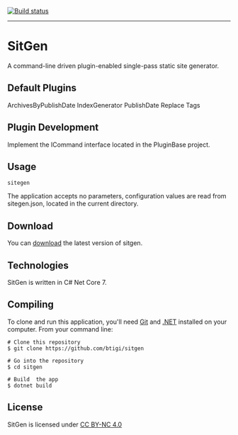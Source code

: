 [![Build status](https://ci.appveyor.com/api/projects/status/y8fnx41wd3ypnlx6?svg=true)](https://ci.appveyor.com/project/igi/sitgen)

---

# SitGen

A command-line driven plugin-enabled single-pass static site generator.


## Default Plugins

ArchivesByPublishDate
IndexGenerator
PublishDate
Replace
Tags


## Plugin Development

Implement the ICommand interface located in the PluginBase project.


## Usage
``` 
sitegen
```

The application accepts no parameters, configuration values are read from sitegen.json, located in the current directory.

## Download

You can [download](https://github.com/btigi/sitgen/releases/) the latest version of sitgen.


## Technologies

SitGen is written in C# Net Core 7.


## Compiling

To clone and run this application, you'll need [Git](https://git-scm.com) and [.NET](https://dotnet.microsoft.com/) installed on your computer. From your command line:

```
# Clone this repository
$ git clone https://github.com/btigi/sitgen

# Go into the repository
$ cd sitgen

# Build  the app
$ dotnet build
```


## License

SitGen is licensed under [CC BY-NC 4.0](https://creativecommons.org/licenses/by-nc/4.0/)
